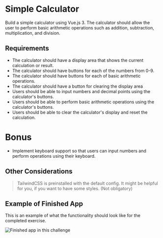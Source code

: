 # Simple Calculator

Build a simple calculator using Vue.js 3.
The calculator should allow the user to perform basic arithmetic operations such as addition, subtraction, multiplication, and division.

## Requirements

- The calculator should have a display area that shows the current calculation or result.
- The calculator should have buttons for each of the numbers from 0-9.
- The calculator should have buttons for each of basic arithmetic operations.
- The calculator should have a button for clearing the display area
- Users should be able to input numbers and decimal points using the calculator's buttons.
- Users should be able to perform basic arithmetic operations using the calculator's buttons.
- Users should be able to clear the calculator's display and reset the calculation.

# Bonus

- Implement keyboard support so that users can input numbers and perform operations using their keyboard.

## Other Considerations

> TailwindCSS is preinstalled with the default config. It might be helpful for you, if you want to have some styles. (Not obligatory)

## Example of Finished App

This is an example of what the functionality should look like for the completed exercise.

![Finished app in this challenge](https://i.imgur.com/oA9Sk2S.png)

